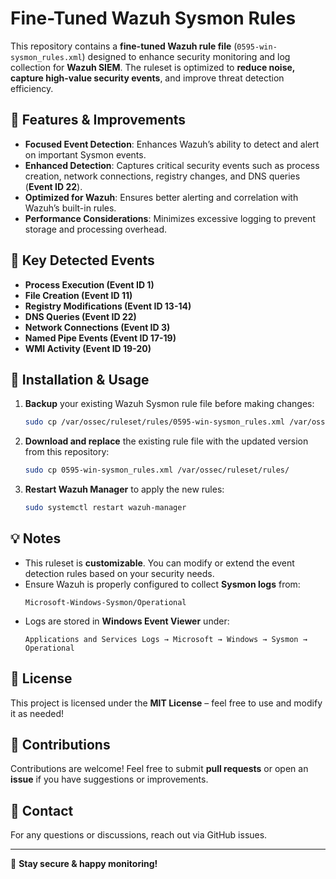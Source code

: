 # Fine-Tuned Wazuh Sysmon Rules

This repository contains a **fine-tuned Wazuh rule file** (`0595-win-sysmon_rules.xml`) designed to enhance security monitoring and log collection for **Wazuh SIEM**. The ruleset is optimized to **reduce noise, capture high-value security events**, and improve threat detection efficiency.

## 🔹 Features & Improvements
- **Focused Event Detection**: Enhances Wazuh’s ability to detect and alert on important Sysmon events.
- **Enhanced Detection**: Captures critical security events such as process creation, network connections, registry changes, and DNS queries (**Event ID 22**).
- **Optimized for Wazuh**: Ensures better alerting and correlation with Wazuh’s built-in rules.
- **Performance Considerations**: Minimizes excessive logging to prevent storage and processing overhead.

## 📌 Key Detected Events
- **Process Execution (Event ID 1)**
- **File Creation (Event ID 11)**
- **Registry Modifications (Event ID 13-14)**
- **DNS Queries (Event ID 22)**
- **Network Connections (Event ID 3)**
- **Named Pipe Events (Event ID 17-19)**
- **WMI Activity (Event ID 19-20)**

## 📖 Installation & Usage
1. **Backup** your existing Wazuh Sysmon rule file before making changes:
   ```bash
   sudo cp /var/ossec/ruleset/rules/0595-win-sysmon_rules.xml /var/ossec/ruleset/rules/0595-win-sysmon_rules.xml.bak
   ```
2. **Download and replace** the existing rule file with the updated version from this repository:
   ```bash
   sudo cp 0595-win-sysmon_rules.xml /var/ossec/ruleset/rules/
   ```
3. **Restart Wazuh Manager** to apply the new rules:
   ```bash
   sudo systemctl restart wazuh-manager
   ```

## 💡 Notes
- This ruleset is **customizable**. You can modify or extend the event detection rules based on your security needs.
- Ensure Wazuh is properly configured to collect **Sysmon logs** from:
  ```
  Microsoft-Windows-Sysmon/Operational
  ```
- Logs are stored in **Windows Event Viewer** under:
  ```
  Applications and Services Logs → Microsoft → Windows → Sysmon → Operational
  ```

## 📜 License
This project is licensed under the **MIT License** – feel free to use and modify it as needed!

## 🤝 Contributions
Contributions are welcome! Feel free to submit **pull requests** or open an **issue** if you have suggestions or improvements.

## 📧 Contact
For any questions or discussions, reach out via GitHub issues.

---
🚀 **Stay secure & happy monitoring!**

